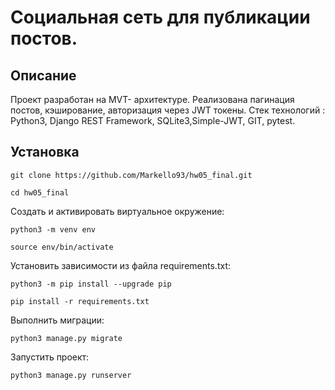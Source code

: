 # Социальная сеть для публикации постов.
## Описание
Проект разработан на MVT- архитектуре.
Реализована пагинация постов, кэширование, авторизация через JWT токены.
Стек технологий : Python3, Django REST Framework, SQLite3,Simple-JWT, GIT, pytest.


## Установка
```
git clone https://github.com/Markello93/hw05_final.git
```
```
cd hw05_final
```
Cоздать и активировать виртуальное окружение:
```
python3 -m venv env
```
```
source env/bin/activate
```
Установить зависимости из файла requirements.txt:
```
python3 -m pip install --upgrade pip
```
```
pip install -r requirements.txt
```
Выполнить миграции:
```
python3 manage.py migrate
```
Запустить проект:
```
python3 manage.py runserver
```
